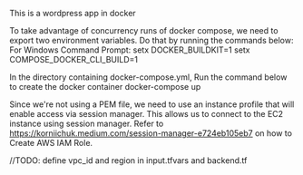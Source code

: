 This is a wordpress app in docker

To take advantage of concurrency runs of docker compose, we need to export two environment variables. Do that by running the commands below:
    For Windows Command Prompt:
    setx DOCKER_BUILDKIT=1
    setx COMPOSE_DOCKER_CLI_BUILD=1

In the directory containing docker-compose.yml, Run the command below to create the docker container
    docker-compose up

Since we're not using a PEM file, we need to use an instance profile that will enable access via session manager.
This allows us to connect to the EC2 instance using session manager. 
Refer to https://korniichuk.medium.com/session-manager-e724eb105eb7 on how to Create AWS IAM Role.



//TODO: define vpc_id and region in input.tfvars and backend.tf